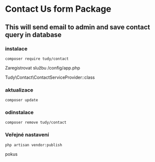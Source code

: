 # Contact Us form Package
## This will send email to admin and save contact query in database

### instalace
```shell
composer require tudy/contact
```
Zaregistrovat službu /config/app.php

Tudy\Contact\ContactServiceProvider::class

### aktualizace
```shell
composer update
```
### odinstalace
```shell
composer remove tudy/contact 
```
### Veřejné nastavení
```shell
php artisan vendor:publish
```
pokus


